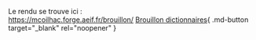 Le rendu se trouve ici :  
https://mcoilhac.forge.aeif.fr/brouillon/
[Brouillon dictionnaires](https://mcoilhac.forge.aeif.fr/brouillon/){ .md-button target="_blank" rel="noopener" }
